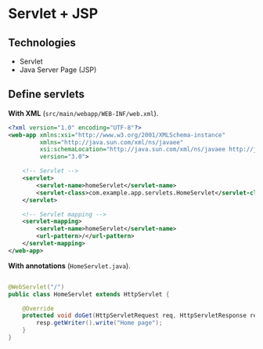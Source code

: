 # Servlet + JSP

## Technologies
- Servlet
- Java Server Page (JSP)

## Define servlets

**With XML** (`src/main/webapp/WEB-INF/web.xml`).
```xml
<?xml version="1.0" encoding="UTF-8"?>
<web-app xmlns:xsi="http://www.w3.org/2001/XMLSchema-instance"
         xmlns="http://java.sun.com/xml/ns/javaee"
         xsi:schemaLocation="http://java.sun.com/xml/ns/javaee http://java.sun.com/xml/ns/javaee/web-app_3_0.xsd"
         version="3.0">

    <!-- Servlet -->
    <servlet>
        <servlet-name>homeServlet</servlet-name>
        <servlet-class>com.example.app.servlets.HomeServlet</servlet-class>
    </servlet>

    <!-- Servlet mapping -->
    <servlet-mapping>
        <servlet-name>homeServlet</servlet-name>
        <url-pattern>/</url-pattern>
    </servlet-mapping>
</web-app>
```

**With annotations** (`HomeServlet.java`).
```java

@WebServlet("/")
public class HomeServlet extends HttpServlet {

    @Override
    protected void doGet(HttpServletRequest req, HttpServletResponse resp) throws ServletException, IOException {
        resp.getWriter().write("Home page");
    }
}
```
